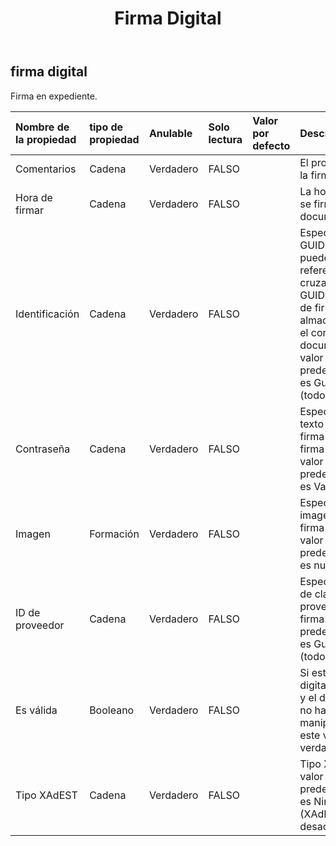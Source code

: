 ﻿---
title: Firma Digital
second_title: Aspose.Cells Cloud Documen
type: docs
url: /es/specification/model/digitalsignature/
description: "Aspose.Cells Especificación del modelo de nube: Firma digital. Maneje sin esfuerzo Excel y otros documentos de hoja de cálculo con funciones como abrir, generar, editar, dividir, fusionar, comparar y convertir."
weight: 50
---
## **firma digital**

 Firma en expediente.

| Nombre de la propiedad| tipo de propiedad| Anulable| Solo lectura| Valor por defecto| Descripción|
|:- |:- |:- |:- |:- |:- |
| Comentarios| Cadena| Verdadero| FALSO|| El propósito de la firma.|
| Hora de firmar| Cadena| Verdadero| FALSO|| La hora en que se firmó el documento.|
| Identificación| Cadena| Verdadero| FALSO|| Especifica un GUID al que se puede hacer referencia cruzada con el GUID de la línea de firma almacenada en el contenido del documento. El valor predeterminado es Guid vacío (todo ceros).|
| Contraseña| Cadena| Verdadero| FALSO|| Especifica el texto de la firma real en la firma digital. El valor predeterminado es Vacío.|
| Imagen|Formación<Byte> | Verdadero| FALSO|| Especifica una imagen para la firma digital. El valor predeterminado es nulo.|
| ID de proveedor| Cadena| Verdadero| FALSO|| Especifica el ID de clase del proveedor de firma. El valor predeterminado es Guid vacío (todo ceros).|
| Es válida| Booleano| Verdadero| FALSO||Si esta firma digital es válida y el documento no ha sido manipulado, este valor será verdadero.|
| Tipo XAdEST| Cadena| Verdadero| FALSO|| Tipo XAdES. El valor predeterminado es Ninguno (XAdES está desactivado).|

